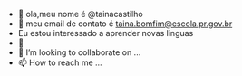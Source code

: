 - 👋 ola,meu nome é @tainacastilho
- 👀 meu email de contato é taina.bomfim@escola.pr.gov.br
-   Eu estou interessado a aprender novas linguas
- 🌱
- 💞️ I’m looking to collaborate on ...
- 📫 How to reach me ...

<!---
tainacastilho/tainacastilho is a ✨ special ✨ repository because its `README.md` (this file) appears on your GitHub profile.
You can click the Preview link to take a look at your changes.
--->
